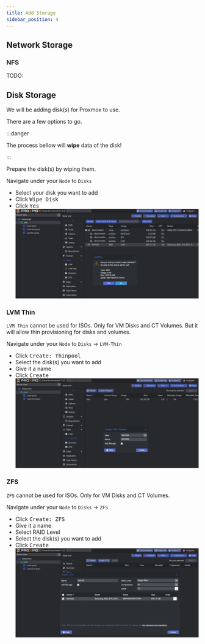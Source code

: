 ```yaml
---
title: Add Storage
sidebar_position: 4
---
```


## Network Storage

### NFS

TODO:

## Disk Storage

We will be adding disk(s) for Proxmox to use.

There are a few options to go.

:::danger

The process bellow will **wipe** data of the disk!

:::

Prepare the disk(s) by wiping them.

Navigate under your `Node` to `Disks`

- Select your disk you want to add
- Click <kbd>Wipe Disk</kbd>
- Click <kbd>Yes</kbd>
  ![proxmox-wipe-disk](img/proxmox-wipe-disk.png)

### LVM Thin

`LVM Thin` cannot be used for ISOs. Only for VM Disks and CT Volumes.
But it will allow thin provisioning for disks and volumes.

Navigate under your `Node` to `Disks` -> `LVM-Thin`

- Click <kbd>Create: Thinpool</kbd>
- Select the disk(s) you want to add
- Give it a name
- Click <kbd>Create</kbd>
  ![proxmox-add-thinpool](img/proxmox-add-thinpool.png)

### ZFS

`ZFS` cannot be used for ISOs. Only for VM Disks and CT Volumes.

Navigate under your `Node` to `Disks` -> `ZFS`

- Click <kbd>Create: ZFS</kbd>
- Give it a name
- Select RAID Level
- Select the disk(s) you want to add
- Click <kbd>Create</kbd>
  ![proxmox-add-zfs](img/proxmox-add-zfs.png)

